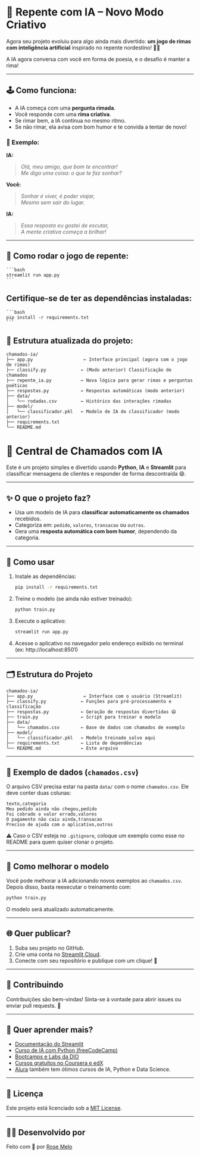 # 🎤 Repente com IA – Novo Modo Criativo

Agora seu projeto evoluiu para algo ainda mais divertido: **um jogo de rimas com inteligência artificial** inspirado no repente nordestino! 🌵🎶

A IA agora conversa com você em forma de poesia, e o desafio é manter a rima!

---

## 🕹️ Como funciona:

- A IA começa com uma **pergunta rimada**.
- Você responde com uma **rima criativa**.
- Se rimar bem, a IA continua no mesmo ritmo.
- Se não rimar, ela avisa com bom humor e te convida a tentar de novo!

### 💬 Exemplo:

**IA:**  
> *Olá, meu amigo, que bom te encontrar!*  
> *Me diga uma coisa: o que te faz sonhar?*

**Você:**  
> *Sonhar é viver, é poder viajar,*  
> *Mesmo sem sair do lugar.*

**IA:**  
> *Essa resposta eu gostei de escutar,*  
> *A mente criativa começa a brilhar!*

---

## 🚀 Como rodar o jogo de repente:

    ```bash
    streamlit run app.py
    ```

## Certifique-se de ter as dependências instaladas:

    ```bash
    pip install -r requirements.txt
    ```

## 📁 Estrutura atualizada do projeto:

```
chamados-ia/
├── app.py                   ← Interface principal (agora com o jogo de rimas)
├── classify.py             ← (Modo anterior) Classificação de chamados
├── repente_ia.py           ← Nova lógica para gerar rimas e perguntas poéticas
├── respostas.py            ← Respostas automáticas (modo anterior)
├── data/
│   └── rodadas.csv         ← Histórico das interações rimadas
├── model/
│   └── classificador.pkl   ← Modelo de IA do classificador (modo anterior)
├── requirements.txt
└── README.md
```

# 🤖 Central de Chamados com IA

Este é um projeto simples e divertido usando **Python**, **IA** e **Streamlit** para classificar mensagens de clientes e responder de forma descontraída 😄.

---

## ✨ O que o projeto faz?

- Usa um modelo de IA para **classificar automaticamente os chamados** recebidos.
- Categoriza em: `pedido`, `valores`, `transacao` ou `outros`.
- Gera uma **resposta automática com bom humor**, dependendo da categoria.

---

## 🚀 Como usar

1. Instale as dependências:

    ```bash
    pip install -r requirements.txt
    ```

2. Treine o modelo (se ainda não estiver treinado):

    ```bash
    python train.py
    ```

3. Execute o aplicativo:

    ```bash
    streamlit run app.py
    ```

4. Acesse o aplicativo no navegador pelo endereço exibido no terminal (ex: http://localhost:8501)

---

## 🗂 Estrutura do Projeto

```
chamados-ia/
├── app.py                   ← Interface com o usuário (Streamlit)
├── classify.py             ← Funções para pré-processamento e classificação
├── respostas.py            ← Geração de respostas divertidas 😄
├── train.py                ← Script para treinar o modelo
├── data/
│   └── chamados.csv        ← Base de dados com chamados de exemplo
├── model/
│   └── classificador.pkl   ← Modelo treinado salvo aqui
├── requirements.txt        ← Lista de dependências
└── README.md               ← Este arquivo
```

---

## 📁 Exemplo de dados (`chamados.csv`)

O arquivo CSV precisa estar na pasta `data/` com o nome `chamados.csv`. Ele deve conter duas colunas:

```csv
texto,categoria
Meu pedido ainda não chegou,pedido
Foi cobrado o valor errado,valores
O pagamento não caiu ainda,transacao
Preciso de ajuda com o aplicativo,outros
```

⚠️ Caso o CSV esteja no `.gitignore`, coloque um exemplo como esse no README para quem quiser clonar o projeto.

---

## 🔁 Como melhorar o modelo

Você pode melhorar a IA adicionando novos exemplos ao `chamados.csv`. Depois disso, basta reexecutar o treinamento com:

```bash
python train.py
```

O modelo será atualizado automaticamente.

---

## 🌐 Quer publicar?

1. Suba seu projeto no GitHub.
2. Crie uma conta no [Streamlit Cloud](https://streamlit.io/cloud).
3. Conecte com seu repositório e publique com um clique! 🔗

---

## 🤝 Contribuindo

Contribuições são bem-vindas! Sinta-se à vontade para abrir issues ou enviar pull requests. 🙌

---

## 🧠 Quer aprender mais?

- [Documentação do Streamlit](https://docs.streamlit.io/)
- [Curso de IA com Python (freeCodeCamp)](https://www.youtube.com/watch?v=aircAruvnKk)
- [Bootcamps e Labs da DIO](https://www.dio.me)
- [Cursos gratuitos no Coursera e edX](https://www.coursera.org/)
- [Alura](https://www.alura.com.br) também tem ótimos cursos de IA, Python e Data Science.

---

## 🪪 Licença

Este projeto está licenciado sob a [MIT License](LICENSE).

---

## 👩‍💻 Desenvolvido por

Feito com 💜 por [Rose Melo](https://github.com/rosemelo)  